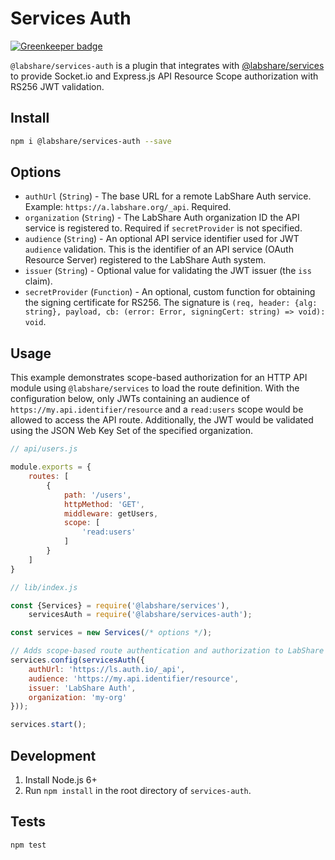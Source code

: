 # Services Auth

[![Greenkeeper badge](https://badges.greenkeeper.io/LabShare/services-auth.svg)](https://greenkeeper.io/)

`@labshare/services-auth` is a plugin that integrates with [@labshare/services](https://www.npmjs.com/package/@labshare/services) to
provide Socket.io and Express.js API Resource Scope authorization with RS256 JWT validation.

## Install

```sh
npm i @labshare/services-auth --save
```

## Options

 * `authUrl` (`String`) - The base URL for a remote LabShare Auth service. Example: `https://a.labshare.org/_api`. Required.
 * `organization` (`String`) - The LabShare Auth organization ID the API service is registered to. Required if `secretProvider` is not specified.
 * `audience` (`String`) - An optional API service identifier used for JWT `audience` validation. This is the identifier of an API service (OAuth Resource Server) registered to the LabShare Auth system.
 * `issuer` (`String`) - Optional value for validating the JWT issuer (the `iss` claim).
 * `secretProvider` (`Function`) - An optional, custom function for obtaining the signing certificate for RS256. The signature is `(req, header: {alg: string}, payload, cb: (error: Error, signingCert: string) => void): void`.

## Usage

This example demonstrates scope-based authorization for an HTTP API module using `@labshare/services` to load the route definition.
With the configuration below, only JWTs containing an audience of `https://my.api.identifier/resource` and a `read:users` scope
would be allowed to access the API route. Additionally, the JWT would be validated using the JSON Web Key Set of the specified organization.

```js
// api/users.js

module.exports = {
    routes: [
        {
            path: '/users',
            httpMethod: 'GET',
            middleware: getUsers,
            scope: [
                'read:users'
            ]
        }
    ]
}
```

```js
// lib/index.js

const {Services} = require('@labshare/services'),
    servicesAuth = require('@labshare/services-auth');

const services = new Services(/* options */);

// Adds scope-based route authentication and authorization to LabShare Service routes and sockets
services.config(servicesAuth({
    authUrl: 'https://ls.auth.io/_api',
    audience: 'https://my.api.identifier/resource',
    issuer: 'LabShare Auth',
    organization: 'my-org'
}));

services.start();
```

## Development
1. Install Node.js 6+
2. Run `npm install` in the root directory of `services-auth`.

## Tests
`npm test`
